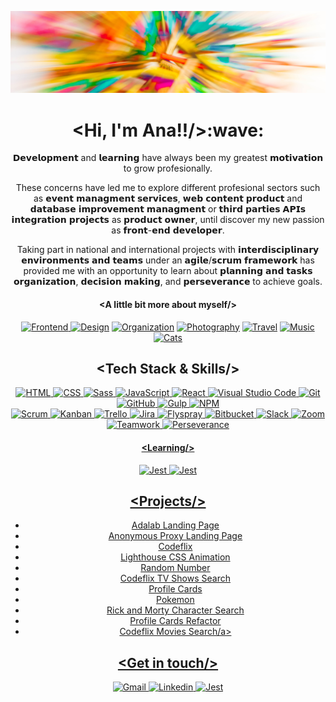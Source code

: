 ![Ana Guerra Abaroa Profile](./images/profile_banner.jpg)


<h1 align="center">&lt;Hi, I'm Ana!!/&gt;:wave:</h1>

<p align="center">𝗗𝗲𝘃𝗲𝗹𝗼𝗽𝗺𝗲𝗻𝘁 and 𝗹𝗲𝗮𝗿𝗻𝗶𝗻𝗴 have always been my greatest 𝗺𝗼𝘁𝗶𝘃𝗮𝘁𝗶𝗼𝗻 to grow profesionally.</p>

<p align="center">These concerns have led me to explore different profesional sectors such as 𝗲𝘃𝗲𝗻𝘁 𝗺𝗮𝗻𝗮𝗴𝗺𝗲𝗻𝘁 𝘀𝗲𝗿𝘃𝗶𝗰𝗲𝘀,   𝘄𝗲𝗯 𝗰𝗼𝗻𝘁𝗲𝗻𝘁 𝗽𝗿𝗼𝗱𝘂𝗰𝘁 and 𝗱𝗮𝘁𝗮𝗯𝗮𝘀𝗲 𝗶𝗺𝗽𝗿𝗼𝘃𝗲𝗺𝗲𝗻𝘁 𝗺𝗮𝗻𝗮𝗴𝗺𝗲𝗻𝘁 or 𝘁𝗵𝗶𝗿𝗱 𝗽𝗮𝗿𝘁𝗶𝗲𝘀 𝗔𝗣𝗜𝘀 𝗶𝗻𝘁𝗲𝗴𝗿𝗮𝘁𝗶𝗼𝗻 𝗽𝗿𝗼𝗷𝗲𝗰𝘁𝘀 as 𝗽𝗿𝗼𝗱𝘂𝗰𝘁 𝗼𝘄𝗻𝗲𝗿, until discover my new passion as 𝗳𝗿𝗼𝗻𝘁-𝗲𝗻𝗱 𝗱𝗲𝘃𝗲𝗹𝗼𝗽𝗲𝗿.</p>

<p align="center">Taking part in national and international projects with 𝗶𝗻𝘁𝗲𝗿𝗱𝗶𝘀𝗰𝗶𝗽𝗹𝗶𝗻𝗮𝗿𝘆 𝗲𝗻𝘃𝗶𝗿𝗼𝗻𝗺𝗲𝗻𝘁𝘀 𝗮𝗻𝗱 𝘁𝗲𝗮𝗺𝘀 under an 𝗮𝗴𝗶𝗹𝗲/𝘀𝗰𝗿𝘂𝗺 𝗳𝗿𝗮𝗺𝗲𝘄𝗼𝗿𝗸 has provided me with an opportunity to learn about 𝗽𝗹𝗮𝗻𝗻𝗶𝗻𝗴 𝗮𝗻𝗱 𝘁𝗮𝘀𝗸𝘀 𝗼𝗿𝗴𝗮𝗻𝗶𝘇𝗮𝘁𝗶𝗼𝗻,  𝗱𝗲𝗰𝗶𝘀𝗶𝗼𝗻 𝗺𝗮𝗸𝗶𝗻𝗴, and 𝗽𝗲𝗿𝘀𝗲𝘃𝗲𝗿𝗮𝗻𝗰𝗲 to achieve goals.</p>

<h4 align="center">&lt;A little bit more about myself/&gt;</h4>
  
<div align="center">
<a href="https://github.com/anaguerraabaroa"><img title="Frontend" alt="Frontend" src="https://icon-icons.com/icons2/936/PNG/32/open-laptop-computer_icon-icons.com_73474.png"</a>      
<a href="https://github.com/anaguerraabaroa"><img title="Design" alt="Design" src="https://icon-icons.com/icons2/2389/PNG/32/figma_logo_icon_145280.png"></a>      
<a href="https://github.com/anaguerraabaroa"><img title="Organization" alt="Organization" src="https://icon-icons.com/icons2/2644/PNG/32/kanban_fill_icon_159491.png"></a>  
<a href="https://github.com/anaguerraabaroa"><img title="Photography" alt="Photography" src="https://icon-icons.com/icons2/934/PNG/32/photo-camera-black-tool_icon-icons.com_72960.png"></a>      
<a href="https://github.com/anaguerraabaroa"><img title="Travel" alt="Travel" src="https://icon-icons.com/icons2/1862/PNG/32/planetearth_118372.png"></a>      
<a href="https://github.com/anaguerraabaroa"><img title="Music" alt="Music" src="https://icon-icons.com/icons2/607/PNG/32/headphone-audio-tool-in-black-version_icon-icons.com_56296.png"></a>           
<a href="https://github.com/anaguerraabaroa"><img title="Cats" alt="Cats" src="https://icon-icons.com/icons2/622/PNG/32/baidu-paw-logo_icon-icons.com_57182.png"></a>
</div>
  
<h2 align="center">&lt;Tech Stack & Skills/&gt;</h2>

<div align="center">
<a href="https://html.spec.whatwg.org/"><img title="HTML" alt="HTML" src="https://img.shields.io/badge/-HTML5-E34F26?style=flat&logo=html5&logoColor=white"</a>  
<a href="https://www.w3.org/Style/CSS/"><img title="CSS" alt="CSS" src="https://img.shields.io/badge/-CSS3-1572B6?style=flat&logo=css3&logoColor=white"</a> 
<a href="https://sass-lang.com/"><img title="Sass" alt="Sass" src="https://img.shields.io/badge/-SASS-cc6699?style=flat&logo=sass&logoColor=ffffff"</a> 
<a href="https://www.ecma-international.org/ecma-262/"><img title="JavaScript" alt="JavaScript" src="https://img.shields.io/badge/-JavaScript-F7DF1E?style=flat&logo=javascript&logoColor=black"</a> 
<a href="https://es.reactjs.org/"><img title="React" alt="React" src="https://img.shields.io/badge/-React-61DAFB?style=flat&logo=react&logoColor=black"</a> 
<a href="https://code.visualstudio.com/"><img title="Visual Studio Code" alt="Visual Studio Code" src="https://img.shields.io/badge/-VSCode-007ACC?style=flat&logo=visual-studio-code&logoColor=white"</a> 
<a href="https://git-scm.com/"><img title="Git" alt="Git" src="https://img.shields.io/badge/-Git-F05032?style=flat&logo=git&logoColor=white"</a> 
<a href="https://github.com/"><img title="GitHub" alt="GitHub" src="https://img.shields.io/badge/-GitHub-181717?style=flat&logo=github&logoColor=white"</a> 
<a href="https://gulpjs.com/"><img title="Gulp" alt="Gulp" src="https://img.shields.io/badge/-Gulp-CF4647?style=flat&logo=gulp&logoColor=white"</a> 
<a href="https://www.npmjs.com/"><img title="NPM" alt="NPM" src="https://img.shields.io/badge/-npm-CB3837?style=flat&logo=npm&logoColor=white"</a> 
</div>
  
<div align="center">
<a href="https://agilemanifesto.org/iso/es/manifesto.html"><img title="Scrum" alt="Scrum" src="https://img.shields.io/badge/-Scrum-0052CC?style=flat&logo=jira-software&logoColor=white"</a> 
<a href="https://kanbantool.com/kanban-library/introduction/"><img title="Kanban" alt="Kanban" src="https://img.shields.io/badge/-Kanban-0079BF?style=flat&logo=trello&logoColor=white"</a> 
<a href="https://trello.com/es/"><img title="Trello" alt="Trello" src="https://img.shields.io/badge/-Trello-0079BF?style=flat&logo=trello&logoColor=white"</a> 
<a href="https://www.atlassian.com/es/software/jira"><img title="Jira" alt="Jira" src="https://img.shields.io/badge/-Jira-0052CC?style=flat&logo=jira&logoColor=white"</a> 
<a href="https://www.flyspray.org/"><img title="Flyspray" alt="Flyspray" src="https://img.shields.io/badge/-Flyspray-0052CC?style=flat&logo=jira&logoColor=white"</a> 
<a href="https://bitbucket.org/"><img title="Bitbucket" alt="Bitbucket" src="https://img.shields.io/badge/-Bitbucket-0052CC?style=flat&logo=bitbucket&logoColor=white"</a>
<a href="https://slack.com/intl/es-es/"><img title="Slack" alt="Slack" src="https://img.shields.io/badge/-Slack-4A154B?style=flat&logo=slack&logoColor=white"</a> 
<a href="https://zoom.us/"><img title="Zoom" alt="Zoom" src="https://img.shields.io/badge/-Zoom-2D8CFF?style=flat&logo=zoom&logoColor=white"</a>
<a href="https://github.com/anaguerraabaroa/"><img title="Teamwork" alt="Teamwork" src="https://img.shields.io/badge/-Teamwork-6264A7?style=flat&logo=microsoft-teams&logoColor=white"</a> 
<a href="https://github.com/anaguerraabaroa/"><img title="Perseverance" alt="Perseverance" src="https://img.shields.io/badge/-Perseverance-4285F4?style=flat&logo=google-drive&logoColor=white"</a> 
</div>

<h4 align="center">&lt;Learning/&gt;</h4>
  
<div align="center">
<a href="https://jestjs.io/"><img title="Jest" alt="Jest" src="https://img.shields.io/badge/-Jest-C21325?style=flat&logo=jest&logoColor=white"</a>
<a href="https://testing-library.com/"><img title="Jest" alt="Jest" src="https://img.shields.io/badge/-Testing Library-E33332?style=flat&logo=testing-library&logoColor=white"</a>
</div>
  
<h2 align="center">&lt;Projects/&gt;</h2>

<div>
  <ul align="center">
  <li><a href="https://github.com/anaguerraabaroa/adalab-landing-page">Adalab Landing Page</a></li>
  <li><a href="https://github.com/anaguerraabaroa/anonymous-proxy-landing-page">Anonymous Proxy Landing Page</a></li>
   <li><a href="https://github.com/anaguerraabaroa/codeflix">Codeflix</a></li>
   <li><a href="https://github.com/anaguerraabaroa/lighthouse">Lighthouse CSS Animation</a></li>
   <li><a href="https://github.com/anaguerraabaroa/random-number">Random Number</a></li>
    <li><a href="https://github.com/anaguerraabaroa/javascript-codeflix-shows-search">Codeflix TV Shows Search</a></li>
  <li><a href="https://github.com/anaguerraabaroa/profile-cards">Profile Cards</a></li>
   <li><a href="https://github.com/anaguerraabaroa/pokemon">Pokemon</a></li>
   <li><a href="https://github.com/anaguerraabaroa/rick-and-morty-character-search">Rick and Morty Character Search</a></li>
   <li><a href="https://github.com/anaguerraabaroa/profile-cards-refactor">Profile Cards Refactor</a></li>
   <li><a href="https://github.com/anaguerraabaroa/react-codeflix-movies-search">Codeflix Movies Search/a></li>
    </ul>
</div>

<h2 align="center">&lt;Get in touch/&gt;</h2>

<div align="center">
  <a href="mailto:ana.guerra.abaroa@gmail.com"><img title="Gmail" alt="Gmail" src="https://img.shields.io/badge/-Gmail-EA4335?style=flat&logo=gmail&logoColor=white"</a>
    <a href="https://www.linkedin.com/in/anaguerraabaroa/"><img title="Linkedin" alt="Linkedin" src="https://img.shields.io/badge/-Linkedin-0077B5?style=flat&logo=linkedin&logoColor=white"</a>
      <a href="https://twitter.com/anaguerraabaroa/"><img title="Jest" alt="Jest" src="https://img.shields.io/badge/-Twitter-1DA1F2?style=flat&logo=twitter&logoColor=white"</a>
  </div>

